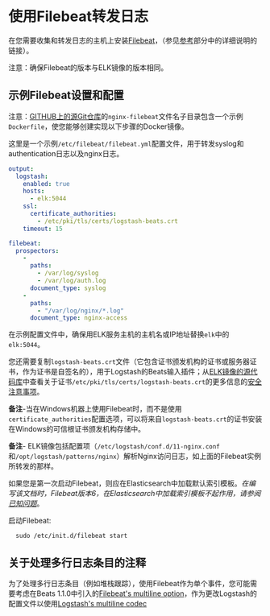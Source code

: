 # 使用Filebeat转发日志

在您需要收集和转发日志的主机上安装[Filebeat](https://www.elastic.co/products/beats/filebeat)，（参见[参考](../ref.md)部分中的详细说明的链接）。

注意：确保Filebeat的版本与ELK镜像的版本相同。

## 示例Filebeat设置和配置

注意：[GITHUB上的源Git仓库](https://github.com/spujadas/elk-docker)的`nginx-filebeat`文件名子目录包含一个示例`Dockerfile`，使您能够创建实现以下步骤的Docker镜像。

这里是一个示例`/etc/filebeat/filebeat.yml`配置文件，用于转发syslog和authentication日志以及nginx日志。

```yml
output:
  logstash:
    enabled: true
    hosts:
      - elk:5044
    ssl:
      certificate_authorities:
        - /etc/pki/tls/certs/logstash-beats.crt
    timeout: 15

filebeat:
  prospectors:
    -
      paths:
        - /var/log/syslog
        - /var/log/auth.log
      document_type: syslog
    -
      paths:
        - "/var/log/nginx/*.log"
      document_type: nginx-access
```

在示例配置文件中，确保用ELK服务主机的主机名或IP地址替换`elk`中的`elk:5044`。

您还需要复制`logstash-beats.crt`文件（它包含证书颁发机构的证书或服务器证书，作为证书是自签名的），用于Logstash的Beats输入插件；从[ELK镜像的源代码库](https://github.com/spujadas/elk-docker)中查看关于证书`/etc/pki/tls/certs/logstash-beats.crt`的更多信息的[安全注意事项](../security/README.md)。

**备注**-当在Windows机器上使用Filebeat时，而不是使用`certificate_authorities`配置选项，可以将来自`logstash-beats.crt`的证书安装在Windows的可信根证书颁发机构存储中。

**备注**- ELK镜像包括配置项（`/etc/logstash/conf.d/11-nginx.conf`和`/opt/logstash/patterns/nginx`）解析Nginx访问日志，如上面的Filebeat实例所转发的那样。

如果您是第一次启动Filebeat，则应在Elasticsearch中加载默认索引模板。*在编写该文档时，Filebeat版本6，在Elasticsearch中加载索引模板不起作用，请参阅[已知问题](../known.md)*。

启动Filebeat:

`  sudo /etc/init.d/filebeat start`

## 关于处理多行日志条目的注释

为了处理多行日志条目（例如堆栈跟踪），使用Filebeat作为单个事件，您可能需要考虑在Beats 1.1.0中引入的[Filebeat's multiline option](https://www.elastic.co/blog/beats-1-1-0-and-winlogbeat-released)，作为更改Logstash的配置文件以使用[Logstash's multiline codec](https://www.elastic.co/guide/en/logstash/current/plugins-codecs-multiline.html)

